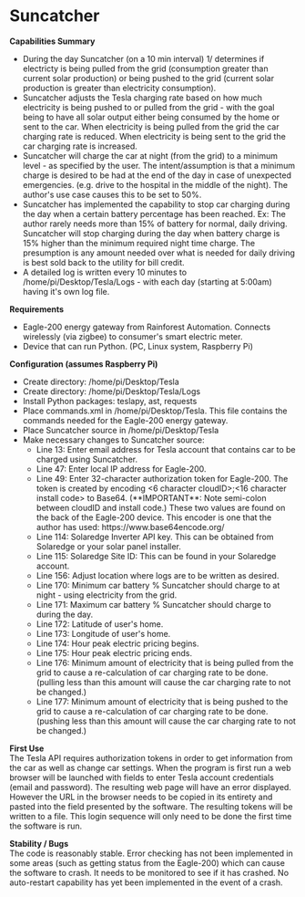 # Suncatcher

<b>Capabilities Summary</b>
<ul>
  <li>During the day Suncatcher (on a 10 min interval) 1/ determines if electricty is being pulled from the grid (consumption greater than current solar production) or being pushed to the grid (current solar production is greater than electricity consumption).
  <li>Suncatcher adjusts the Tesla charging rate based on how much electricity is being pushed to or pulled from the grid - with the goal being to have all solar output either being consumed by the home or sent to the car.  When electricity is being pulled from the grid the car charging rate is reduced.  When electricity is being sent to the grid the car charging rate is increased. 
  <li>Suncatcher will charge the car at night (from the grid) to a minimum level - as specified by the user.  The intent/assumption is that a minimum charge is desired to be had at the end of the day in case of unexpected emergencies.  (e.g. drive to the hospital in the middle of the night).  The author's use case causes this to be set to 50%.
  <li>Suncatcher has implemented the capability to stop car charging during the day when a certain battery percentage has been reached.  Ex:  The author rarely needs more than 15% of battery for normal, daily driving.  Suncatcher will stop charging during the day when battery charge is 15% higher than the minimum required night time charge.  The presumption is any amount needed over what is needed for daily driving is best sold back to the utility for bill credit.  
  <li>A detailed log is written every 10 minutes to /home/pi/Desktop/Tesla/Logs - with each day (starting at 5:00am) having it's own log file.
</ul>  
<b>Requirements</b>
<ul>
  <li>Eagle-200 energy gateway from Rainforest Automation.  Connects wirelessly (via zigbee) to consumer's smart electric meter.</li>
  <li>Device that can run Python. (PC, Linux system, Raspberry Pi)</li>
</ul>
<b>Configuration (assumes Raspberry Pi)</b>
<ul>
  <li>Create directory:  /home/pi/Desktop/Tesla
  <li>Create directory:  /home/pi/Desktop/Tesla/Logs
  <li>Install Python packages:  teslapy, ast, requests
  <li>Place commands.xml in /home/pi/Desktop/Tesla. This file contains the commands needed for the Eagle-200 energy gateway.
  <li>Place Suncatcher source in /home/pi/Desktop/Tesla
  <li>Make necessary changes to Suncatcher source:
    <ul>
      <li>Line 13:  Enter email address for Tesla account that contains car to be charged using Suncatcher.
      <li>Line 47:  Enter local IP address for Eagle-200.
      <li>Line 49:  Enter 32-character authorization token for Eagle-200. The token is created by encoding <6 character cloudID>;<16 character install code> to Base64.  (**IMPORTANT**:  Note semi-colon between cloudID and install code.)  These two values are found on the back of the Eagle-200 device.  This encoder is one that the author has used:  https://www.base64encode.org/
      <li>Line 114:  Solaredge Inverter API key.  This can be obtained from Solaredge or your solar panel installer.
      <li>Line 115:  Solaredge Site ID:  This can be found in your Solaredge account.
      <li>Line 156:  Adjust location where logs are to be written as desired.
      <li>Line 170:  Minimum car battery % Suncatcher should charge to at night - using electricity from the grid.
      <li>Line 171:  Maximum car battery % Suncatcher should charge to during the day.
      <li>Line 172:  Latitude of user's home.
      <li>Line 173:  Longitude of user's home.
      <li>Line 174:  Hour peak electric pricing begins.
      <li>Line 175:  Hour peak electric pricing ends.
      <li>Line 176:  Minimum amount of electricity that is being pulled from the grid to cause a re-calculation of car charging rate to be done.  (pulling less than this amount will cause the car charging rate to not be changed.)
      <li>Line 177:  Minimum amount of electricity that is being pushed to the grid to cause a re-calculation of car charging rate to be done.  (pushing less than this amount will cause the car charging rate to not be changed.)
      </ul>
</ul>

<b>First Use</b>     
The Tesla API requires authorization tokens in order to get information from the car as well as change car settings.  When the program is first run a web browser will be launched with fields to enter Tesla account credentials (email and password).  The resulting web page will have an error displayed.  However the URL in the browser needs to be copied in its entirety and pasted into the field presented by the software.  The resulting tokens will be written to a file.  This login sequence will only need to be done the first time the software is run.  
        
<b>Stability / Bugs</b><br>
The code is reasonably stable.  Error checking has not been implemented in some areas (such as getting status from the Eagle-200) which can cause the software to crash.  It needs to be monitored to see if it has crashed.  No auto-restart capability has yet been implemented in the event of a crash.
        
        
    

